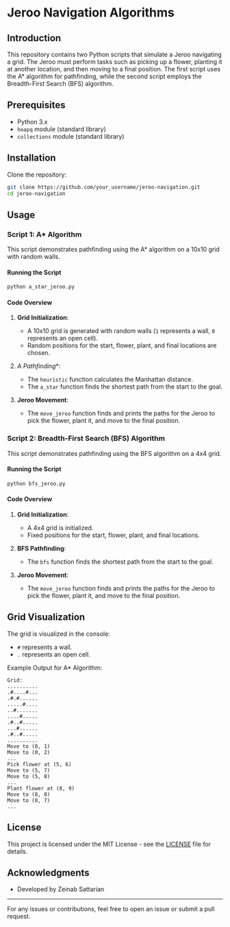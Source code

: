 # Jeroo Navigation Algorithms

## Introduction

This repository contains two Python scripts that simulate a Jeroo navigating a grid. The Jeroo must perform tasks such as picking up a flower, planting it at another location, and then moving to a final position. The first script uses the A* algorithm for pathfinding, while the second script employs the Breadth-First Search (BFS) algorithm.

## Prerequisites

- Python 3.x
- `heapq` module (standard library)
- `collections` module (standard library)

## Installation

Clone the repository:

```bash
git clone https://github.com/your_username/jeroo-navigation.git
cd jeroo-navigation
```

## Usage

### Script 1: A* Algorithm

This script demonstrates pathfinding using the A* algorithm on a 10x10 grid with random walls.

#### Running the Script

```bash
python a_star_jeroo.py
```

#### Code Overview

1. **Grid Initialization**:
   - A 10x10 grid is generated with random walls (`1` represents a wall, `0` represents an open cell).
   - Random positions for the start, flower, plant, and final locations are chosen.

2. **A* Pathfinding**:
   - The `heuristic` function calculates the Manhattan distance.
   - The `a_star` function finds the shortest path from the start to the goal.
   
3. **Jeroo Movement**:
   - The `move_jeroo` function finds and prints the paths for the Jeroo to pick the flower, plant it, and move to the final position.

### Script 2: Breadth-First Search (BFS) Algorithm

This script demonstrates pathfinding using the BFS algorithm on a 4x4 grid.

#### Running the Script

```bash
python bfs_jeroo.py
```

#### Code Overview

1. **Grid Initialization**:
   - A 4x4 grid is initialized.
   - Fixed positions for the start, flower, plant, and final locations.

2. **BFS Pathfinding**:
   - The `bfs` function finds the shortest path from the start to the goal.
   
3. **Jeroo Movement**:
   - The `move_jeroo` function finds and prints the paths for the Jeroo to pick the flower, plant it, and move to the final position.

## Grid Visualization

The grid is visualized in the console:

- `#` represents a wall.
- `.` represents an open cell.

Example Output for A* Algorithm:

```
Grid:
..........
.#....#...
.#.#......
.....#....
..#.......
....#.....
.#..#.....
...#......
.#..#.....
..........
Move to (0, 1)
Move to (0, 2)
...
Pick flower at (5, 6)
Move to (5, 7)
Move to (5, 8)
...
Plant flower at (8, 9)
Move to (8, 8)
Move to (8, 7)
...
```

## License

This project is licensed under the MIT License - see the [LICENSE](LICENSE) file for details.

## Acknowledgments

- Developed by Zeinab Sattarian

---

For any issues or contributions, feel free to open an issue or submit a pull request.
